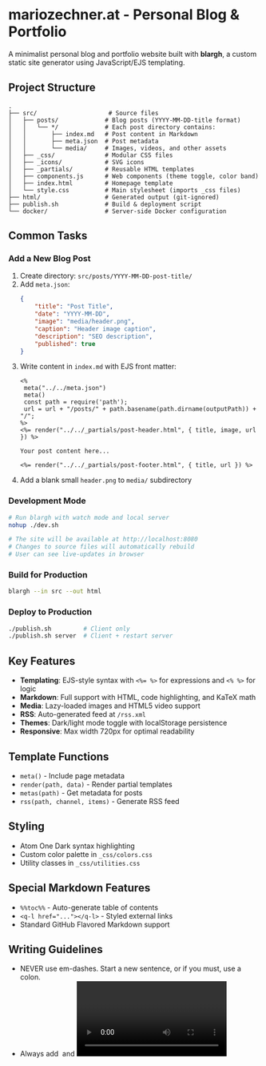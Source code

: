 # mariozechner.at - Personal Blog & Portfolio

A minimalist personal blog and portfolio website built with **blargh**, a custom static site generator using JavaScript/EJS templating.

## Project Structure

```
.
├── src/                    # Source files
│   ├── posts/             # Blog posts (YYYY-MM-DD-title format)
│   │   └── */             # Each post directory contains:
│   │       ├── index.md   # Post content in Markdown
│   │       ├── meta.json  # Post metadata
│   │       └── media/     # Images, videos, and other assets
│   ├── _css/              # Modular CSS files
│   ├── _icons/            # SVG icons
│   ├── _partials/         # Reusable HTML templates
│   ├── components.js      # Web components (theme toggle, color band)
│   ├── index.html         # Homepage template
│   └── style.css          # Main stylesheet (imports _css files)
├── html/                  # Generated output (git-ignored)
├── publish.sh             # Build & deployment script
└── docker/                # Server-side Docker configuration
```

## Common Tasks

### Add a New Blog Post
1. Create directory: `src/posts/YYYY-MM-DD-post-title/`
2. Add `meta.json`:
   ```json
   {
       "title": "Post Title",
       "date": "YYYY-MM-DD",
       "image": "media/header.png",
       "caption": "Header image caption",
       "description": "SEO description",
       "published": true
   }
   ```
3. Write content in `index.md` with EJS front matter:
   ```ejs
   <%
   	meta("../../meta.json")
   	meta()
   	const path = require('path');
   	url = url + "/posts/" + path.basename(path.dirname(outputPath)) + "/";
   %>
   <%= render("../../_partials/post-header.html", { title, image, url }) %>

   Your post content here...

   <%= render("../../_partials/post-footer.html", { title, url }) %>
   ```
4. Add a blank small `header.png` to `media/` subdirectory

### Development Mode
```bash
# Run blargh with watch mode and local server
nohup ./dev.sh

# The site will be available at http://localhost:8080
# Changes to source files will automatically rebuild
# User can see live-updates in browser
```

### Build for Production
```bash
blargh --in src --out html
```

### Deploy to Production
```bash
./publish.sh         # Client only
./publish.sh server  # Client + restart server
```

## Key Features

- **Templating**: EJS-style syntax with `<%= %>` for expressions and `<% %>` for logic
- **Markdown**: Full support with HTML, code highlighting, and KaTeX math
- **Media**: Lazy-loaded images and HTML5 video support
- **RSS**: Auto-generated feed at `/rss.xml`
- **Themes**: Dark/light mode toggle with localStorage persistence
- **Responsive**: Max width 720px for optimal readability

## Template Functions

- `meta()` - Include page metadata
- `render(path, data)` - Render partial templates
- `metas(path)` - Get metadata for posts
- `rss(path, channel, items)` - Generate RSS feed

## Styling

- Atom One Dark syntax highlighting
- Custom color palette in `_css/colors.css`
- Utility classes in `_css/utilities.css`

## Special Markdown Features

- `%%toc%%` - Auto-generate table of contents
- `<q-l href="..."></q-l>` - Styled external links
- Standard GitHub Flavored Markdown support

## Writing Guidelines

- NEVER use em-dashes. Start a new sentence, or if you must, use a colon.
- Always add <img> and <video> with lazy loading